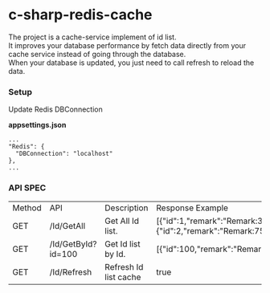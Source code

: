 # c-sharp-redis-cache
The project is a cache-service implement of id list.  
It improves your database performance by fetch data directly from your cache service instead of going through the database.  
When your database is updated, you just need to call refresh to reload the data.
### Setup
Update Redis DBConnection  

**appsettings.json**
```
...
"Redis": {
  "DBConnection": "localhost"
},
...
```
### API SPEC

<table>
<tr>
<td>Method</td>
<td>API</td>
<td>Description</td>
<td>Response Example</td>
</tr>
<tr>
<td>GET</td>
<td>/Id/GetAll</td>
<td>Get All Id list.</td>
<td>[{"id":1,"remark":"Remark:380"},{"id":2,"remark":"Remark:753"}...]</td>
</tr>
<tr>
<td>GET</td>
<td>/Id/GetById?id=100</td>
<td>Get Id list by Id.</td>
<td>[{"id":100,"remark":"Remark:380"}</td>

</tr>
<tr>
<td>GET</td>
<td>/Id/Refresh</td>
<td>Refresh Id list cache</td>
<td>true</td>
</tr>
</table>
